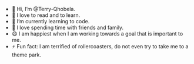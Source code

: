 - 👋 Hi, I’m @Terry-Qhobela.
- 👀 I love to read and to learn.
- 🌱 I’m currently learning to code.
- 💞️ I love spending time with friends and family.
- 😄 I am happiest when I am working towards a goal that is important to me.
- ⚡ Fun fact: I am terrified of rollercoasters, do not even try to take me to a theme park.

<!---
Terry-Qhobela/Terry-Qhobela is a ✨ special ✨ repository because its `README.md` (this file) appears on your GitHub profile.
You can click the Preview link to take a look at your changes.
--->
